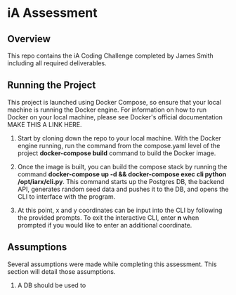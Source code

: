 # iA Assessment

## Overview
This repo contains the iA Coding Challenge completed by James Smith including all required deliverables. 

## Running the Project
This project is launched using Docker Compose, so ensure that your local machine is running the Docker engine. For information on how to run Docker on your local machine, please see Docker's official documentation MAKE THIS A LINK HERE. 

1. Start by cloning down the repo to your local machine. With the Docker engine running, run the command from the compose.yaml level of the project **docker-compose build** command to build the Docker image.

2. Once the image is built, you can build the compose stack by running the command **docker-compose up -d && docker-compose exec cli python /opt/iarx/cli.py**. This command starts up the Postgres DB, the backend API, generates random seed data and pushes it to the DB, and opens the CLI to interface with the program. 

3. At this point, x and y coordinates can be input into the CLI by following the provided prompts. To exit the interactive CLI, enter **n** when prompted if you would like to enter an additional coordinate. 

## Assumptions
Several assumptions were made while completing this assessment. This section will detail those assumptions.

1. A DB should be used to 